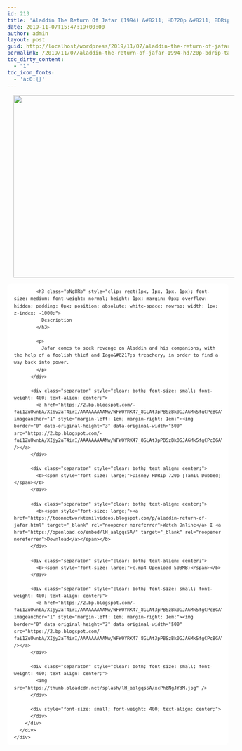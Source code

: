 ```yaml
---
id: 213
title: 'Aladdin The Return Of Jafar (1994) &#8211; HD720p &#8211; BDRip &#8211; [Tamil Dubbed] &#8211; x264 &#8211; 500MB'
date: 2019-11-07T15:47:19+00:00
author: admin
layout: post
guid: http://localhost/wordpress/2019/11/07/aladdin-the-return-of-jafar-1994-hd720p-bdrip-tamil-dubbed-x264-500mb/
permalink: /2019/11/07/aladdin-the-return-of-jafar-1994-hd720p-bdrip-tamil-dubbed-x264-500mb/
tdc_dirty_content:
  - "1"
tdc_icon_fonts:
  - 'a:0:{}'
---
```

<div dir="ltr" style="text-align: left;" trbidi="on">
  <div class="separator" style="clear: both; text-align: center;">
    <a href="https://4.bp.blogspot.com/-oCdA1ddKDA0/XJxUv551zMI/AAAAAAAAAXY/yPpiTpPQTQ8CT-IstVxeBS_5YeSkGUEsACEwYBhgL/s1600/rich_mobile_aladdin_header_e4f2ad44.webp" imageanchor="1" style="margin-left: 1em; margin-right: 1em;"><img loading="lazy" border="0" data-original-height="416" data-original-width="640" height="416" src="https://4.bp.blogspot.com/-oCdA1ddKDA0/XJxUv551zMI/AAAAAAAAAXY/yPpiTpPQTQ8CT-IstVxeBS_5YeSkGUEsACEwYBhgL/s640/rich_mobile_aladdin_header_e4f2ad44.webp" width="640" /></a>
  </div>
  
  <div class="mod" data-hveid="CAwQAA" data-md="50" data-ved="2ahUKEwicoY-BlqThAhXxT98KHbX3BHsQkCkwGnoECAwQAA" lang="en-IN" style="-webkit-text-stroke-width: 0px; background-color: white; border-radius: 8px; clear: none; color: #222222; font-family: arial, sans-serif; font-style: normal; font-variant-caps: normal; font-variant-ligatures: normal; letter-spacing: normal; line-height: 1.54; orphans: 2; padding-left: 15px; padding-right: 15px; padding-top: 0px; text-align: left; text-decoration-color: initial; text-decoration-style: initial; text-indent: 0px; text-transform: none; white-space: normal; widows: 2; word-spacing: 0px;">
    <div class="PZPZlf hb8SAc kno-fb-ctx" data-attrid="description" data-hveid="CAwQAQ" data-ved="2ahUKEwicoY-BlqThAhXxT98KHbX3BHsQziAoADAaegQIDBAB" style="margin: 13px 0px; overflow: hidden;">
      <div class="r-i1mgKDWISlr4" jsl="$t t-oF0h478wPRI;$x 0;">
        <div class="kno-rdesc r-iV2N9QvZhkEg" data-rtid="iV2N9QvZhkEg" jsaction="sngtp:r.Eddvt4h-GI8;tp_btn:r.Eddvt4h-GI8" jsl="$t t-JgTEvN6zUII;$x 0;">
          <div style="font-size: small; font-weight: 400;">
            <h3 class="bNg8Rb" style="clip: rect(1px, 1px, 1px, 1px); font-size: medium; font-weight: normal; height: 1px; margin: 0px; overflow: hidden; padding: 0px; position: absolute; white-space: nowrap; width: 1px; z-index: -1000;">
            </h3>
            
            <h3 class="bNg8Rb" style="clip: rect(1px, 1px, 1px, 1px); font-size: medium; font-weight: normal; height: 1px; margin: 0px; overflow: hidden; padding: 0px; position: absolute; white-space: nowrap; width: 1px; z-index: -1000;">
              Description
            </h3>
            
            <p>
              Jafar comes to seek revenge on Aladdin and his companions, with the help of a foolish thief and Iago&#8217;s treachery, in order to find a way back into power.
            </p>
          </div>
          
          <div class="separator" style="clear: both; font-size: small; font-weight: 400; text-align: center;">
            <a href="https://2.bp.blogspot.com/-fai1ZuUwnbA/XIjy2aT4irI/AAAAAAAAANw/WFW0YRK47_8GLAt3pPBSzBk0GJA6Mk5fgCPcBGAYYCw/s1600/torrborder.gif" imageanchor="1" style="margin-left: 1em; margin-right: 1em;"><img border="0" data-original-height="3" data-original-width="500" src="https://2.bp.blogspot.com/-fai1ZuUwnbA/XIjy2aT4irI/AAAAAAAAANw/WFW0YRK47_8GLAt3pPBSzBk0GJA6Mk5fgCPcBGAYYCw/s1600/torrborder.gif" /></a>
          </div>
          
          <div class="separator" style="clear: both; text-align: center;">
            <b><span style="font-size: large;">Disney HDRip 720p [Tamil Dubbed]</span></b>
          </div>
          
          <div class="separator" style="clear: both; text-align: center;">
            <b><span style="font-size: large;"><a href="https://toonnetworktamilvideos.blogspot.com/p/aladdin-return-of-jafar.html" target="_blank" rel="noopener noreferrer">Watch Online</a> I <a href="https://openload.co/embed/lH_aalgqs5A/" target="_blank" rel="noopener noreferrer">Download</a></span></b>
          </div>
          
          <div class="separator" style="clear: both; text-align: center;">
            <b><span style="font-size: large;">(.mp4 Openload 503MB)</span></b>
          </div>
          
          <div class="separator" style="clear: both; font-size: small; font-weight: 400; text-align: center;">
            <a href="https://2.bp.blogspot.com/-fai1ZuUwnbA/XIjy2aT4irI/AAAAAAAAANw/WFW0YRK47_8GLAt3pPBSzBk0GJA6Mk5fgCPcBGAYYCw/s1600/torrborder.gif" imageanchor="1" style="margin-left: 1em; margin-right: 1em;"><img border="0" data-original-height="3" data-original-width="500" src="https://2.bp.blogspot.com/-fai1ZuUwnbA/XIjy2aT4irI/AAAAAAAAANw/WFW0YRK47_8GLAt3pPBSzBk0GJA6Mk5fgCPcBGAYYCw/s1600/torrborder.gif" /></a>
          </div>
          
          <div class="separator" style="clear: both; font-size: small; font-weight: 400; text-align: center;">
            <img src="https://thumb.oloadcdn.net/splash/lH_aalgqs5A/xcPh8NgJYdM.jpg" />
          </div>
          
          <div style="font-size: small; font-weight: 400; text-align: center;">
          </div>
        </div>
      </div>
    </div>
  </div>
</div>